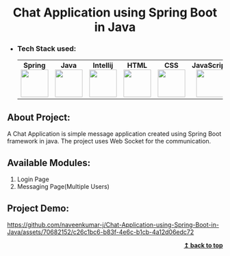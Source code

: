 <h1 align="center" id="chat-application">Chat Application using Spring Boot in Java</h1> 

- ### Tech Stack used:
	<center>
		<table>
			<tbody>
				<tr>
					<td width="25%" align="center">
						<span><strong>Spring</strong></span><br/>
						<img height="64px" width="64px" src="https://www.vectorlogo.zone/logos/springio/springio-icon.svg">
					</td>
					<td width="25%" align="center">
						<span><strong>Java</strong></span><br/>
						<img height="64px" width="64px" src="https://cdn.svgporn.com/logos/java.svg">
					</td>
          <td width="25%" align="center">
						<span><strong>Intellij</strong></span><br/>
						<img height="64px" width="64px" src="https://upload.wikimedia.org/wikipedia/commons/9/9c/IntelliJ_IDEA_Icon.svg">
					</td>
          <td width="25%" align="center">
						<span><strong>HTML</strong></span><br/>
						<img height="64px" width="64px" src="https://www.vectorlogo.zone/logos/w3_html5/w3_html5-icon.svg">
					</td>
          <td width="25%" align="center">
						<span><strong>CSS</strong></span><br/>
						<img height="64px" width="64px" src="https://www.vectorlogo.zone/logos/w3_css/w3_css-icon.svg">
					</td>
          <td width="25%" align="center">
						<span><strong>JavaScript</strong></span><br/>
						<img height="64px" width="64px" src="https://upload.vectorlogo.zone/logos/javascript/images/806c2e30-cf85-4b36-81bb-037049603c34.svg">
					</td>
				</tr>
			</tbody>
		</table>
	</center>

## About Project:
A Chat Application is simple message application created using Spring Boot framework in java. The project uses Web Socket for the communication.


## Available Modules:

1. Login Page
2. Messaging Page(Multiple Users)

## Project Demo:

https://github.com/naveenkumar-j/Chat-Application-using-Spring-Boot-in-Java/assets/70682152/c26c1bc6-b83f-4e6c-b1cb-4a12d06edc72

<div align="right">
    <b><a href="#chat-application">↥ back to top</a></b>
</div>
